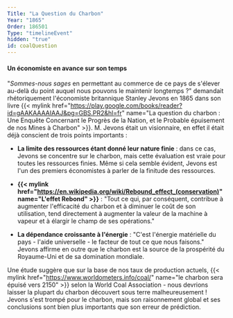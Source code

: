 ```yaml
---
Title: "La Question du Charbon"
Year: "1865"
Order: 186501
Type: "timelineEvent"
hidden: "true"
id: coalQuestion
---
```


#### Un économiste en avance sur son temps

"*Sommes-nous sages* en permettant au commerce de ce pays de s'élever au-delà du point auquel nous pouvons le maintenir longtemps ?" demandait rhétoriquement l'économiste britannique Stanley Jevons en 1865 dans son livre {{< mylink href="https://play.google.com/books/reader?id=gAAKAAAAIAAJ&pg=GBS.PR2&hl=fr" name="La question du charbon : Une Enquête Concernant le Progrès de la Nation, et le Probable épuisement de nos Mines à Charbon" >}}. M. Jevons était un visionnaire, en effet il était déjà conscient de trois points importants :

- **La limite des ressources étant donné leur nature finie** : dans ce cas, Jevons se concentre sur le charbon, mais cette évaluation est vraie pour toutes les ressources finies. Même si cela semble évident, Jevons est l'un des premiers économistes à parler de la finitude des ressources.

- **{{< mylink href="https://en.wikipedia.org/wiki/Rebound_effect_(conservation)" name="L'effet Rebond" >}}** : "Tout ce qui, par conséquent, contribue à augmenter l'efficacité du charbon et à diminuer le coût de son utilisation, tend directement à augmenter la valeur de la machine à vapeur et à élargir le champ de ses opérations."

- **La dépendance croissante à l'énergie** : "C'est l'énergie matérielle du pays - l'aide universelle - le facteur de tout ce que nous faisons." Jevons affirme en outre que le charbon est la source de la prospérité du Royaume-Uni et de sa domination mondiale.

Une étude suggère que sur la base de nos taux de production actuels, {{< mylink href="https://www.worldometers.info/coal/" name="le charbon sera épuisé vers 2150" >}} selon la World Coal Association - nous devrions laisser la plupart du charbon découvert sous terre malheureusement ! Jevons s'est trompé pour le charbon, mais son raisonnement global et ses conclusions sont bien plus importants que son erreur de prédiction.